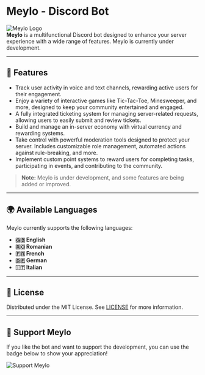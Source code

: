 # Meylo - Discord Bot

![Meylo Logo](https://i.imgur.com/mG0JaK3.png)  
**Meylo** is a multifunctional Discord bot designed to enhance your server experience with a wide range of features. Meylo is currently under development.

---

## 🚀 Features

- Track user activity in voice and text channels, rewarding active users for their engagement.
- Enjoy a variety of interactive games like Tic-Tac-Toe, Minesweeper, and more, designed to keep your community entertained and engaged.
- A fully integrated ticketing system for managing server-related requests, allowing users to easily submit and review tickets.
- Build and manage an in-server economy with virtual currency and rewarding systems.
- Take control with powerful moderation tools designed to protect your server. Includes customizable role management, automated actions against rule-breaking, and more.
- Implement custom point systems to reward users for completing tasks, participating in events, and contributing to the community.

> **Note:** Meylo is under development, and some features are being added or improved.
> 
---

## 🌍 Available Languages

Meylo currently supports the following languages:
- **🇬🇧 English**
- **🇷🇴 Romanian**
- **🇫🇷 French**
- **🇩🇪 German**
- **🇮🇹 Italian**

---

## 📄 License

Distributed under the MIT License. See [LICENSE](LICENSE) for more information.

---

## 🖤 Support Meylo

If you like the bot and want to support the development, you can use the badge below to show your appreciation!

![Support Meylo](https://img.shields.io/badge/Support-Meylo%20Bot-orange?style=for-the-badge&logo=discord)
